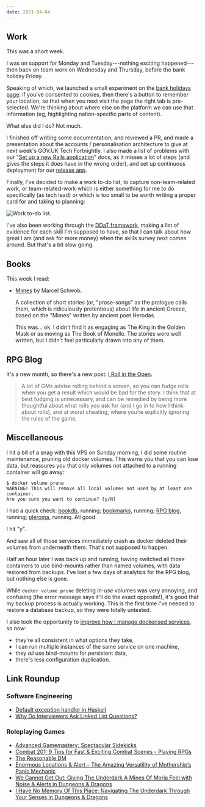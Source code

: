 ```yaml
---
date: 2021-04-04
---
```


## Work

This was a short week.

I was on support for Monday and Tuesday---nothing exciting
happened---then back on team work on Wednesday and Thursday, before
the bank holiday Friday.

Speaking of which, we launched a small experiment on the [bank
holidays page][]: if you've consented to cookies, then there's a
button to remember your location, so that when you next visit the page
the right tab is pre-selected.  We're thinking about where else on the
platform we can use that information (eg, highlighting nation-specific
parts of content).

What else did I do?  Not much.

I finished off writing some documentation, and reviewed a PR, and made
a presentation about the accounts / personalisation architecture to
give at next week's GOV.UK Tech Fortnightly.  I also made a list of
problems with our "[Set up a new Rails application][]" docs, as it
misses a lot of steps (and gives the steps it does have in the wrong
order), and set up continuous deployment for our [release app][].

Finally, I've decided to make a work to-do list, to capture
non-team-related work, or team-related-work which is either something
for me to do specifically (as tech lead) or which is too small to be
worth writing a proper card for and taking to planning:

![Work to-do list.](weeknotes-133/to-do.jpg)

I've also been working through the [DDaT framework][], making a list
of evidence for each skill I'm supposed to have, so that I can talk
about how great I am (and ask for more money) when the skills survey
next comes around.  But that's a bit slow going.

[bank holidays page]: https://www.gov.uk/bank-holidays
[Set up a new Rails application]: https://docs.publishing.service.gov.uk/manual/setting-up-new-rails-app.html
[release app]:https://github.com/alphagov/release
[DDaT framework]: https://www.gov.uk/guidance/software-developer

## Books

This week I read:

- [Mimes][] by Marcel Schwob.

  A collection of short stories (or, "prose-songs" as the prologue
  calls them, which is ridiculously pretentious) about life in ancient
  Greece, based on the "Mimes" written by ancient poet Herodas.

  This was... ok.  I didn't find it as engaging as The King in the
  Golden Mask or as moving as The Book of Monelle.  The stories were
  well written, but I didn't feel particularly drawn into any of them.

[Mimes]: https://www.goodreads.com/book/show/14459517-mimes-with-a-prologue-and-epilogue


## RPG Blog

It's a new month, so there's a new post: [I Roll in the Open][].

> A lot of GMs advise rolling behind a screen, so you can fudge rolls
> when you get a result which would be bad for the story.  I think
> that at best fudging is unnecessary, and can be remedied by being
> more thoughtful about what rolls you ask for (and I go in to how I
> think about rolls), and at worst cheating, where you’re explicitly
> ignoring the rules of the game.

[I Roll in the Open]: https://www.lookwhattheshoggothdraggedin.com/post/roll-in-the-open.html


## Miscellaneous

I hit a bit of a snag with this VPS on Sunday morning, I did some
routine maintenance, pruning old docker volumes.  This warns you that
you can lose data, but reassures you that only volumes not attached to
a running container will go away:

```
$ docker volume prune
WARNING! This will remove all local volumes not used by at least one container.
Are you sure you want to continue? [y/N]
```

I had a quick check: [bookdb][], running; [bookmarks][], running; [RPG
blog][], running; [pleroma][], running.  All good.

I hit "y".

And saw all of those services immediately crash as docker deleted
their volumes from underneath them.  That's not supposed to happen.

Half an hour later I was back up and running, having switched all
those containers to use bind-mounts rather than named volumes, with
data restored from backups.  I've lost a few days of analytics for the
RPG blog, but nothing else is gone.

While `docker volume prune` deleting *in-use* volumes was very
annoying, and confusing (the error message says it'll do the exact
opposite!), it's good that my backup process is actually working.
This is the first time I've needed to restore a database backup, so
they were totally untested.

I also took the opportunity to [improve how I manage dockerised
services][], so now:

- they're all consistent in what options they take,
- I can run multiple instances of the same service on one machine,
- they *all* use bind-mounts for persistent data,
- there's less configuration duplication.

[bookdb]: https://bookdb.barrucadu.co.uk
[bookmarks]: https://bookmarks.barrucadu.co.uk
[RPG blog]: https://www.lookwhattheshoggothdraggedin.com
[pleroma]: https://ap.barrucadu.co.uk
[improve how I manage dockerised services]: https://github.com/barrucadu/nixfiles/pull/9


## Link Roundup

### Software Engineering

- [Default exception handler in Haskell](https://taylor.fausak.me/2021/04/03/default-exception-handler-in-haskell/)
- [Why Do Interviewers Ask Linked List Questions?](https://www.hillelwayne.com/post/linked-lists/)

### Roleplaying Games

- [Advanced Gamemastery: Spectacular Sidekicks](https://www.youtube.com/watch?v=RT1eAE-9n58)
- [Combat 201: 9 Tips for Fast & Exciting Combat Scenes - Playing RPGs](https://www.youtube.com/watch?v=gxfenhHVLFM)
- [The Reasonable DM](http://monstersandmanuals.blogspot.com/2021/03/the-reasonable-dm.html)
- [Enormous Locations & Alert – The Amazing Versatility of Mothership’s Panic Mechanic](https://dicegoblin.blog/2021/02/05/enormous-locations-alert-the-amazing-versatility-of-motherships-panic-mechanic/)
- [We Cannot Get Out: Giving The Underdark A Mines Of Moria Feel with Noise & Alerts in Dungeons & Dragons](https://dicegoblin.blog/2021/02/28/underdark-mines-of-moria-noise-alert-navigation-dungeons-dragons/)
- [I Have No Memory Of This Place: Navigating The Underdark Through Your Senses in Dungeons & Dragons](https://dicegoblin.blog/2021/02/28/i-have-no-memory-of-this-place-navigating-the-underdark-through-your-senses-in-dungeons-dragons/)
